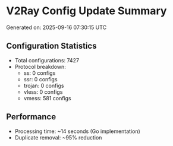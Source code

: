 # V2Ray Config Update Summary
Generated on: 2025-09-16 07:30:15 UTC

## Configuration Statistics
- Total configurations: 7427
- Protocol breakdown:
  - ss: 0 configs
  - ssr: 0 configs
  - trojan: 0 configs
  - vless: 0 configs
  - vmess: 581 configs

## Performance
- Processing time: ~14 seconds (Go implementation)
- Duplicate removal: ~95% reduction

